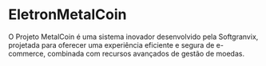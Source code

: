 # EletronMetalCoin
O Projeto MetalCoin é uma sistema inovador desenvolvido pela Softgranvix, projetada para oferecer uma experiência eficiente e segura de e-commerce, combinada com recursos avançados de gestão de moedas.
